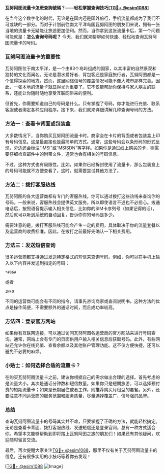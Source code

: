 **瓦努阿图流量卡怎麽查詢號碼？——轻松掌握查询技巧[[TG💪+ @esim1088](https://t.me/s/esim1088)]**

在当今这个数字化的时代，无论是在国内还是国外旅行，手机流量都成为了我们不可或缺的一部分。而对于计划前往南太平洋岛国瓦努阿图的朋友们来说，拥有一张当地的流量卡无疑能让旅途更加便利。然而，当你拿到这张流量卡后，第一个问题可能就是：**怎么查询号码呢？** 今天，我们就来聊聊如何快速、轻松地查询瓦努阿图流量卡的号码。

### 瓦努阿图流量卡的重要性

瓦努阿图位于南太平洋，是一个由83个岛屿组成的国家，以其丰富的自然景观和独特的文化而闻名。无论是潜水爱好者、背包客还是家庭旅行者，瓦努阿图都是一个值得探索的地方。然而，这里网络信号的覆盖情况可能不像大城市那样完善。因此，一张本地的流量卡就显得尤为重要了。它不仅能帮助你保持与家人朋友的联系，还能让你随时随地享受互联网带来的便利。

但首先，你需要知道自己的号码是什么。只有掌握了号码，你才能进行充值、联系客服或者绑定各种应用程序。接下来，我们就来详细讲解几种查询号码的方法。

### 方法一：查看卡背面或包装盒

大多数情况下，当你购买瓦努阿图流量卡时，商家会在卡片的背面或者包装盒上印有号码信息。这是最直接也是最简单的方式。通常，这些号码会以条形码的形式呈现，旁边还会标注“IMSI”或“MSISDN”等字样。如果你是通过线上购买的卡，则需要仔细检查邮件中的附带文件，通常也会有相关的号码信息。

不过，这种方式也有局限性。比如，如果你已经拆封使用了流量卡，那么包装盒上的号码可能就不方便查看了。这时，就需要尝试其他方法了。

### 方法二：拨打客服热线

瓦努阿图的各大运营商都有专门的客服热线，你可以通过拨打这些热线来查询你的号码。一般来说，客服热线会提供英文服务，所以即使语言不通也不必担心。拨通电话后，按照语音提示输入相关信息，比如你的SIM卡序列号（如果记得的话），然后就可以听到系统的自动回复，告诉你你的号码是多少。

需要注意的是，拨打客服热线可能会产生一定的费用，具体取决于你的流量套餐以及运营商的收费标准。因此，在拨打之前最好先确认一下相关费用。

### 方法三：发送短信查询

很多运营商都支持通过发送特定格式的短信来查询号码。例如，你可以在手机上输入以下内容并发送到指定的号码：

```
*#06#
```

或者

```
INFO
```

不同的运营商可能会有不同的指令，请事先咨询商家或查阅说明书。这种方法的优点是操作简便，不需要额外的通话时间，而且成功率较高。

### 方法四：登录官方网站

如果你有互联网连接，可以通过访问瓦努阿图各运营商的官方网站来进行号码查询。通常，网站上会有专门的页面供用户输入相关信息后获取号码。此外，有些网站还允许你在线充值、查看余额以及其他账户管理功能。这不仅方便快捷，还可以避免不必要的麻烦。

### 小贴士：如何选择合适的流量卡？

在购买瓦努阿图流量卡之前，建议你根据自己的需求做出合理的选择。首先考虑的是流量大小，其次是通话分钟数和短信数量。如果你只是短期旅游，可以选择预付费的短期流量卡；如果是长期居住或者工作，则推荐购买月租型的套餐。另外，还要注意不同运营商的服务范围和服务质量，尽量选择覆盖广、信号强的品牌。

### 总结

查询瓦努阿图流量卡的号码其实并不难，只要掌握了正确的方法，就能轻松搞定。无论是查看卡背面、拨打客服热线、发送短信还是登录官网，总有一种方式适合你。希望本文能够帮助到即将踏上瓦努阿图之旅的朋友们！如果还有其他疑问，欢迎随时留言交流。

最后，再次提醒大家关注[TG💪+ @esim1088](https://t.me/s/esim1088)，那里不仅有关于瓦努阿图流量卡的信息，还有很多实用的小技巧等着你去发现！

[[TG💪+ @esim1088](https://t.me/s/esim1088) ![Image](https://i.postimg.cc/4NQfJmqS/Snipaste-2025-05-13-00-14-12.png)]